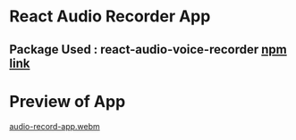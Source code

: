 # React Audio Recorder App 
## Package Used :  react-audio-voice-recorder [ npm link ](https://www.npmjs.com/package/react-audio-voice-recorder)

# Preview of App 

[audio-record-app.webm](https://github.com/yashj99/react-audio-recorder-app/assets/100751348/d0f40816-8ba5-45c9-827a-deee44f37740)
